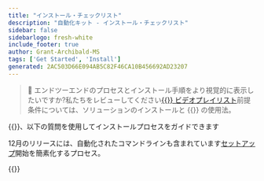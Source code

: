 ```yaml
---
title: "インストール・チェックリスト"
description: "自動化キット - インストール・チェックリスト"
sidebar: false
sidebarlogo: fresh-white
include_footer: true
author: Grant-Archibald-MS
tags: ['Get Started', 'Install']
generated: 2AC503D66E094AB5C82F46CA10B456692AD23207
---
```


> 🎥 エンドツーエンドのプロセスとインストール手順をより視覚的に表示したいですか?私たちをレビューしてください<a href='https://www.youtube.com/playlist?list=PLi9EhCY4z99VlRg4j7D1Or6XfXbUcEWZy' target='_blank'>{{<product-name>}} ビデオプレイリスト</a>前提条件については、ソリューションのインストールと {{<product-name>}} の使用法。

{{<product-name>}}、以下の質問を使用してインストールプロセスをガイドできます

12月のリリースには、自動化されたコマンドラインも含まれています[セットアップ](/ja/getting-started/setup)開始を簡素化するプロセス。

{{<questions name="/content/ja/get-started/install-checklist.json" completed="インストールチェックリストを完了していただきありがとうございます" showNavigationButtons="false" locale="ja">}}
